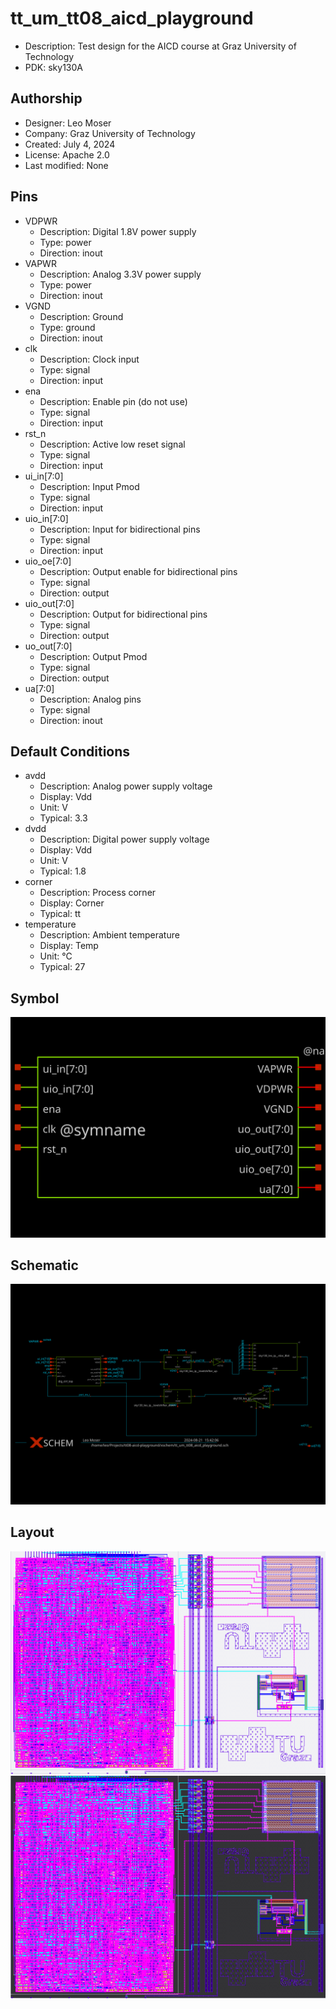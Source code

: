 # tt_um_tt08_aicd_playground

- Description: Test design for the AICD course at Graz University of Technology
- PDK: sky130A

## Authorship

- Designer: Leo Moser
- Company: Graz University of Technology
- Created: July 4, 2024
- License: Apache 2.0
- Last modified: None

## Pins

- VDPWR
  + Description: Digital 1.8V power supply
  + Type: power
  + Direction: inout
- VAPWR
  + Description: Analog 3.3V power supply
  + Type: power
  + Direction: inout
- VGND
  + Description: Ground
  + Type: ground
  + Direction: inout
- clk
  + Description: Clock input
  + Type: signal
  + Direction: input
- ena
  + Description: Enable pin (do not use)
  + Type: signal
  + Direction: input
- rst_n
  + Description: Active low reset signal
  + Type: signal
  + Direction: input
- ui_in[7:0]
  + Description: Input Pmod
  + Type: signal
  + Direction: input
- uio_in[7:0]
  + Description: Input for bidirectional pins
  + Type: signal
  + Direction: input
- uio_oe[7:0]
  + Description: Output enable for bidirectional pins
  + Type: signal
  + Direction: output
- uio_out[7:0]
  + Description: Output for bidirectional pins
  + Type: signal
  + Direction: output
- uo_out[7:0]
  + Description: Output Pmod
  + Type: signal
  + Direction: output
- ua[7:0]
  + Description: Analog pins
  + Type: signal
  + Direction: inout

## Default Conditions

- avdd
  + Description: Analog power supply voltage
  + Display: Vdd
  + Unit: V
  + Typical: 3.3
- dvdd
  + Description: Digital power supply voltage
  + Display: Vdd
  + Unit: V
  + Typical: 1.8
- corner
  + Description: Process corner
  + Display: Corner
  + Typical: tt
- temperature
  + Description: Ambient temperature
  + Display: Temp
  + Unit: °C
  + Typical: 27

## Symbol

![Symbol of tt_um_tt08_aicd_playground](tt_um_tt08_aicd_playground_symbol.svg)

## Schematic

![Schematic of tt_um_tt08_aicd_playground](tt_um_tt08_aicd_playground_schematic.svg)

## Layout

![Layout of tt_um_tt08_aicd_playground with white background](tt_um_tt08_aicd_playground_w.png)
![Layout of tt_um_tt08_aicd_playground with black background](tt_um_tt08_aicd_playground_b.png)
